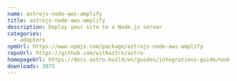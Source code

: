 ```yaml
---
name: astrojs-node-aws-amplify
title: astrojs-node-aws-amplify
description: Deploy your site to a Node.js server
categories:
  - adapters
npmUrl: https://www.npmjs.com/package/astrojs-node-aws-amplify
repoUrl: https://github.com/withastro/astro
homepageUrl: https://docs.astro.build/en/guides/integrations-guide/node/
downloads: 3075
---
```


